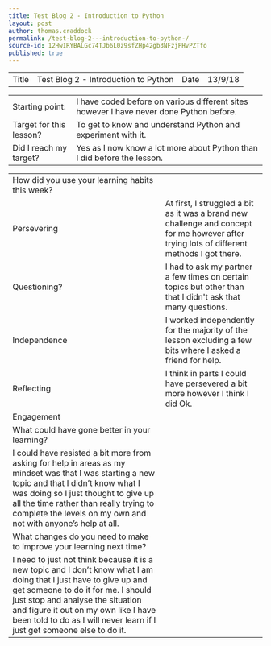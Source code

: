 ```yaml
---
title: Test Blog 2 - Introduction to Python 
layout: post
author: thomas.craddock
permalink: /test-blog-2---introduction-to-python-/
source-id: 12HwIRYBALGc74TJb6L0z9sfZHp42gb3NFzjPHvPZTfo
published: true
---
```

<table>
  <tr>
    <td>Title</td>
    <td>Test Blog 2 - Introduction to Python</td>
    <td>Date</td>
    <td>13/9/18</td>
  </tr>
</table>


<table>
  <tr>
    <td>Starting point:</td>
    <td>I have coded before on various different sites however I have never done Python before.</td>
  </tr>
  <tr>
    <td>Target for this lesson?</td>
    <td>To get to know and understand Python and experiment with it.</td>
  </tr>
  <tr>
    <td>Did I reach my target? </td>
    <td>Yes as I now know a lot more about Python than I did before the lesson.</td>
  </tr>
</table>


<table>
  <tr>
    <td>How did you use your learning habits this week?</td>
    <td></td>
  </tr>
  <tr>
    <td>Persevering</td>
    <td>At first, I struggled a bit as it was a brand new challenge and concept for me however after trying lots of different methods I got there. </td>
  </tr>
  <tr>
    <td>Questioning?</td>
    <td>I had to ask my partner a few times on certain topics but other than that I didn't ask that many questions.</td>
  </tr>
  <tr>
    <td>Independence</td>
    <td>I worked independently for the majority of the lesson excluding a few bits where I asked a friend for help.</td>
  </tr>
  <tr>
    <td>Reflecting</td>
    <td>I think in parts I could have persevered a bit more however I think I did Ok.</td>
  </tr>
  <tr>
    <td>Engagement</td>
    <td></td>
  </tr>
  <tr>
    <td>What could have gone better in your learning?</td>
    <td></td>
  </tr>
  <tr>
    <td>I could have resisted a bit more from asking for help in areas as my mindset was that I was starting a new topic and that I didn’t know what I was doing so I just thought to give up all the time rather than really trying to complete the levels on my own and not with anyone’s help at all.</td>
    <td></td>
  </tr>
  <tr>
    <td>What changes do you need to make to improve your learning next time?</td>
    <td></td>
  </tr>
  <tr>
    <td>I need to just not think because it is a new topic and I don’t know what I am doing that I just have to give up and get someone to do it for me. I should just stop and analyse the situation and figure it out on my own like I have been told to do as I will never learn if I just get someone else to do it.</td>
    <td></td>
  </tr>
</table>


